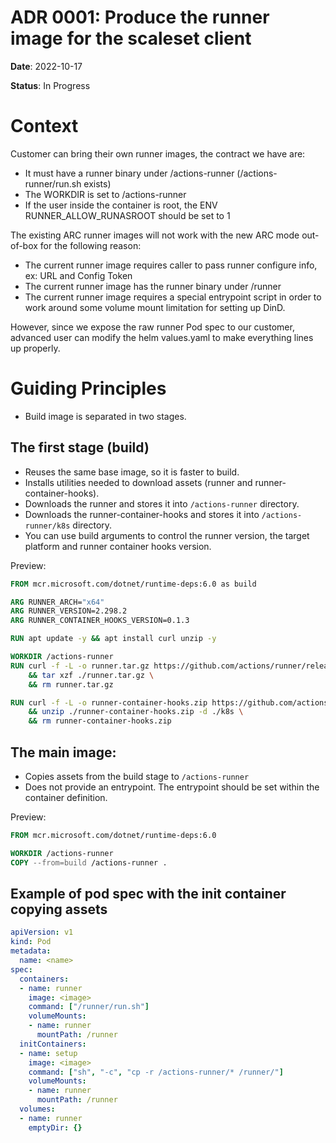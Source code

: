 # ADR 0001: Produce the runner image for the scaleset client
**Date**: 2022-10-17

**Status**: In Progress

# Context

Customer can bring their own runner images, the contract we have are:
- It must have a runner binary under /actions-runner (/actions-runner/run.sh exists)
- The WORKDIR is set to /actions-runner
- If the user inside the container is root, the ENV RUNNER_ALLOW_RUNASROOT should be set to 1

The existing ARC runner images will not work with the new ARC mode out-of-box for the following reason:

- The current runner image requires caller to pass runner configure info, ex: URL and Config Token
- The current runner image has the runner binary under /runner
- The current runner image requires a special entrypoint script in order to work around some volume mount limitation for setting up DinD.

However, since we expose the raw runner Pod spec to our customer, advanced user can modify the helm values.yaml to make everything lines up properly.

# Guiding Principles

- Build image is separated in two stages.

## The first stage (build)
- Reuses the same base image, so it is faster to build.
- Installs utilities needed to download assets (runner and runner-container-hooks).
- Downloads the runner and stores it into `/actions-runner` directory.
- Downloads the runner-container-hooks and stores it into `/actions-runner/k8s` directory.
- You can use build arguments to control the runner version, the target platform and runner container hooks version.

Preview:

```Dockerfile
FROM mcr.microsoft.com/dotnet/runtime-deps:6.0 as build

ARG RUNNER_ARCH="x64"
ARG RUNNER_VERSION=2.298.2
ARG RUNNER_CONTAINER_HOOKS_VERSION=0.1.3

RUN apt update -y && apt install curl unzip -y

WORKDIR /actions-runner
RUN curl -f -L -o runner.tar.gz https://github.com/actions/runner/releases/download/v${RUNNER_VERSION}/actions-runner-linux-${RUNNER_ARCH}-${RUNNER_VERSION}.tar.gz \
    && tar xzf ./runner.tar.gz \
    && rm runner.tar.gz

RUN curl -f -L -o runner-container-hooks.zip https://github.com/actions/runner-container-hooks/releases/download/v${RUNNER_CONTAINER_HOOKS_VERSION}/actions-runner-hooks-k8s-${RUNNER_CONTAINER_HOOKS_VERSION}.zip \
    && unzip ./runner-container-hooks.zip -d ./k8s \
    && rm runner-container-hooks.zip
```

## The main image:
- Copies assets from the build stage to `/actions-runner`
- Does not provide an entrypoint. The entrypoint should be set within the container definition.

Preview:

```Dockerfile
FROM mcr.microsoft.com/dotnet/runtime-deps:6.0

WORKDIR /actions-runner
COPY --from=build /actions-runner .
```

## Example of pod spec with the init container copying assets
```yaml
apiVersion: v1
kind: Pod
metadata:
  name: <name>
spec:
  containers:
  - name: runner
    image: <image>
    command: ["/runner/run.sh"]
    volumeMounts:
    - name: runner
      mountPath: /runner
  initContainers:
  - name: setup
    image: <image> 
    command: ["sh", "-c", "cp -r /actions-runner/* /runner/"]
    volumeMounts:
    - name: runner
      mountPath: /runner
  volumes:
  - name: runner
    emptyDir: {}
```

